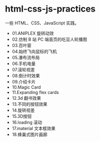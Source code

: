 # html-css-js-practices

一些 HTML、CSS、JavaScript 实践。

-   01.ANIPLEX 旋转动效
-   02.仿制 B 站 PC 端首页的吃豆人轮播图
-   03.百叶窗
-   04.始终飞向鼠标的飞机
-   05.瀑布流布局
-   06.手机电量
-   07.滚轮视差
-   08.倒计时效果
-   09.介绍卡片
-   10.Magic Card
-   11.Expanding flex cards
-   12.3d 翻书效果
-   13.不同的按钮效果
-   14.旋转视差
-   15.3D按钮
-   16.loading 滚动
-   17.material 文本框效果
-   18.蜂巢式图片画廊